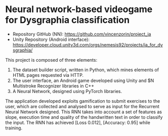 # Neural network-based videogame for Dysgraphia classification

- Repository GitHub (NN):
https://github.com/vincenzorin/project_ia
- Unity Repository (Android interface):
https://developer.cloud.unity3d.com/orgs/nemesis92/projects/ia_for_dysgraphia/

This project is composed of three elements: 
1. The dataset builder script, written in Python, which mines elements of HTML pages requested via HTTP. 
2. The user interface, an Android game developed using Unity and $N Multistroke Recognizer libraries in C++ 
3. A Neural Network, designed using PyTorch libraries.  

The application developed exploits gamification to submit exercises to the user, which are collected and analysed to serve as input for the Recurrent Neural Network designed.  This RNN takes into account a set of features as slope, execution time and quality of the handwritten text in order to classify the input. 
The RNN has achieved [Loss 0.012], [Accuracy: 0.95] while training.
